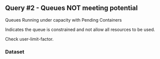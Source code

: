 
## Query #2 - Queues NOT meeting potential

Queues Running under capacity with Pending Containers

Indicates the queue is constrained and not allow all resources to be used.

Check user-limit-factor.

### Dataset
